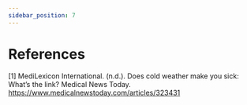 ```yaml
---
sidebar_position: 7
---
```


# References
<a id="source-1">[1]</a> MediLexicon International. (n.d.). Does cold weather make you sick: What’s the link? Medical News Today. https://www.medicalnewstoday.com/articles/323431 